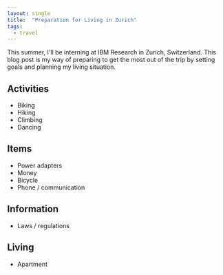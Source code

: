 ```yaml
---
layout: single
title:  "Preparation for Living in Zurich"
tags:
  - travel
---
```


This summer, I'll be interning at IBM Research in Zurich, Switzerland.
This blog post is my way of preparing to get the most out of the trip by setting goals and planning my living situation.

## Activities

* Biking
* Hiking
* Climbing
* Dancing

## Items

* Power adapters
* Money
* Bicycle
* Phone / communication

## Information

* Laws / regulations

## Living

* Apartment
